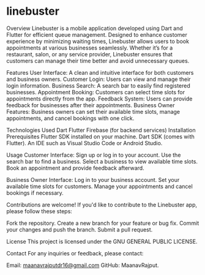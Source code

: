# linebuster

Overview
Linebuster is a mobile application developed using Dart and Flutter for efficient queue management. Designed to enhance customer experience by minimizing waiting times, Linebuster allows users to book appointments at various businesses seamlessly. Whether it’s for a restaurant, salon, or any service provider, Linebuster ensures that customers can manage their time better and avoid unnecessary queues.

Features
User Interface: A clean and intuitive interface for both customers and business owners.
Customer Login: Users can view and manage their login information.
Business Search: A search bar to easily find registered businesses.
Appointment Booking: Customers can select time slots for appointments directly from the app.
Feedback System: Users can provide feedback for businesses after their appointments.
Business Owner Features: Business owners can set their available time slots, manage appointments, and cancel bookings with one click.

Technologies Used
Dart
Flutter
Firebase (for backend services)
Installation
Prerequisites
Flutter SDK installed on your machine.
Dart SDK (comes with Flutter).
An IDE such as Visual Studio Code or Android Studio.

Usage
Customer Interface:
Sign up or log in to your account.
Use the search bar to find a business.
Select a business to view available time slots.
Book an appointment and provide feedback afterward.

Business Owner Interface:
Log in to your business account.
Set your available time slots for customers.
Manage your appointments and cancel bookings if necessary.

Contributions are welcome! If you'd like to contribute to the Linebuster app, please follow these steps:

Fork the repository.
Create a new branch for your feature or bug fix.
Commit your changes and push the branch.
Submit a pull request.

License
This project is licensed under the GNU GENERAL PUBLIC LICENSE.

Contact
For any inquiries or feedback, please contact:

Email: maanavrajputdr16@gmail.com
GitHub: MaanavRajput.
